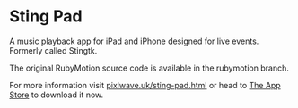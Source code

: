 # Sting Pad
A music playback app for iPad and iPhone designed for live events. Formerly called Stingtk.

The original RubyMotion source code is available in the rubymotion branch.

For more information visit [pixlwave.uk/sting-pad.html](https://pixlwave.uk/sting-pad.html) or head to [The App Store](https://apple.co/3j9093G) to download it now.
